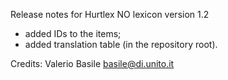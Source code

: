 Release notes for Hurtlex NO lexicon version 1.2
- added IDs to the items;
- added translation table (in the repository root).

Credits: Valerio Basile <basile@di.unito.it>
